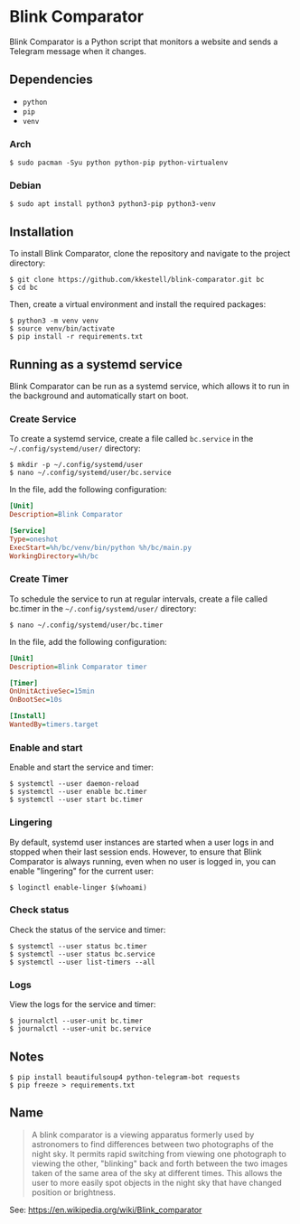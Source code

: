 # Blink Comparator

Blink Comparator is a Python script that monitors a website and sends a Telegram message when it changes.

## Dependencies

* `python`
* `pip`
* `venv`

### Arch

```console
$ sudo pacman -Syu python python-pip python-virtualenv
```

### Debian

```console
$ sudo apt install python3 python3-pip python3-venv
```

## Installation

To install Blink Comparator, clone the repository and navigate to the project directory:

```console
$ git clone https://github.com/kkestell/blink-comparator.git bc
$ cd bc
```

Then, create a virtual environment and install the required packages:

```console
$ python3 -m venv venv
$ source venv/bin/activate
$ pip install -r requirements.txt
```

## Running as a systemd service

Blink Comparator can be run as a systemd service, which allows it to run in the background and automatically start on boot.

### Create Service

To create a systemd service, create a file called `bc.service` in the `~/.config/systemd/user/` directory:

```console
$ mkdir -p ~/.config/systemd/user
$ nano ~/.config/systemd/user/bc.service
```

In the file, add the following configuration:

```ini
[Unit]
Description=Blink Comparator

[Service]
Type=oneshot
ExecStart=%h/bc/venv/bin/python %h/bc/main.py
WorkingDirectory=%h/bc
```

### Create Timer

To schedule the service to run at regular intervals, create a file called bc.timer in the `~/.config/systemd/user/` directory:

```console
$ nano ~/.config/systemd/user/bc.timer
```

In the file, add the following configuration:

```ini
[Unit]
Description=Blink Comparator timer

[Timer]
OnUnitActiveSec=15min
OnBootSec=10s

[Install]
WantedBy=timers.target
```

### Enable and start

Enable and start the service and timer:

```console
$ systemctl --user daemon-reload
$ systemctl --user enable bc.timer
$ systemctl --user start bc.timer
```

### Lingering

By default, systemd user instances are started when a user logs in and stopped when their last session ends. However, to ensure that Blink Comparator is always running, even when no user is logged in, you can enable "lingering" for the current user:

```console
$ loginctl enable-linger $(whoami)
```

### Check status

Check the status of the service and timer:

```console
$ systemctl --user status bc.timer
$ systemctl --user status bc.service
$ systemctl --user list-timers --all
```

### Logs

View the logs for the service and timer:

```console
$ journalctl --user-unit bc.timer
$ journalctl --user-unit bc.service
```

## Notes

```console
$ pip install beautifulsoup4 python-telegram-bot requests
$ pip freeze > requirements.txt
```

## Name

> A blink comparator is a viewing apparatus formerly used by astronomers to find differences between two photographs of the night sky. It permits rapid switching from viewing one photograph to viewing the other, "blinking" back and forth between the two images taken of the same area of the sky at different times. This allows the user to more easily spot objects in the night sky that have changed position or brightness.

See: https://en.wikipedia.org/wiki/Blink_comparator